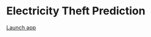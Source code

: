 # Electricity Theft Prediction
[Launch app](https://kkumar47-usage-capstone-app-4uhdqd.streamlitapp.com/)
